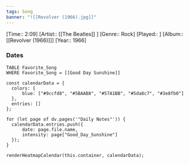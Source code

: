 ```yaml
---
tags: Song  
banner: "![[Revolver (1966).jpg]]"
---
```

[Time:: 2:09]
[Artist:: [[The Beatles]] ]
[Genre:: Rock]
[Played:: ]
[Album:: [[Revolver (1966)]]]
[Year:: 1966]
### Dates
````dataview
TABLE Favorite_Song
WHERE Favorite_Song = [[Good Day Sunshine]]
````
  ```dataviewjs
const calendarData = { 
	colors: { 
		blue: ["#9ccfd8", "#5BAAB8", "#57A1BB", "#5da8c7", "#3e8fb0"] 
	}, 
	entries: [] 
}; 

for (let page of dv.pages('"Daily Notes"')) { 
	calendarData.entries.push({ 
		date: page.file.name, 
		intensity: page["Good_Day_Sunshine"]
	}); 
} 

renderHeatmapCalendar(this.container, calendarData);
```
